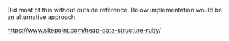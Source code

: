 Did most of this without outside reference. Below implementation would be an alternative approach.

https://www.sitepoint.com/heap-data-structure-ruby/
